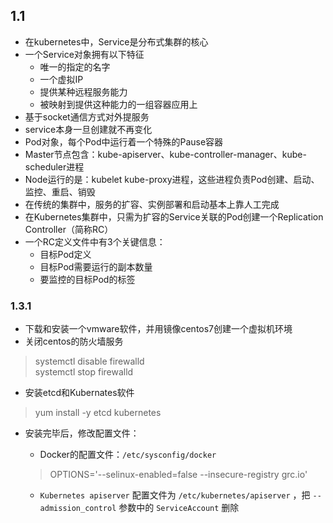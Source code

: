 ## 1.1
* 在kubernetes中，Service是分布式集群的核心
* 一个Service对象拥有以下特征
    * 唯一的指定的名字
    * 一个虚拟IP
    * 提供某种远程服务能力
    * 被映射到提供这种能力的一组容器应用上
* 基于socket通信方式对外提服务
* service本身一旦创建就不再变化
* Pod对象，每个Pod中运行着一个特殊的Pause容器
* Master节点包含：kube-apiserver、kube-controller-manager、kube-scheduler进程
* Node运行的是：kubelet kube-proxy进程，这些进程负责Pod创建、启动、监控、重启、销毁
* 在传统的集群中，服务的扩容、实例部署和启动基本上靠人工完成
* 在Kubernetes集群中，只需为扩容的Service关联的Pod创建一个Replication Controller（简称RC）
* 一个RC定义文件中有3个关键信息：
    * 目标Pod定义
    * 目标Pod需要运行的副本数量
    * 要监控的目标Pod的标签
    
### 1.3.1
* 下载和安装一个vmware软件，并用镜像centos7创建一个虚拟机环境
* 关闭centos的防火墙服务
>systemctl disable firewalld <br>
systemctl stop firewalld

* 安装etcd和Kubernates软件
>yum install -y etcd kubernetes

* 安装完毕后，修改配置文件：
    * Docker的配置文件：`/etc/sysconfig/docker`
    >OPTIONS='--selinux-enabled=false --insecure-registry grc.io'
    
    * `Kubernetes apiserver` 配置文件为 `/etc/kubernetes/apiserver` ，把 `--admission_control` 参数中的 `ServiceAccount` 删除


 

